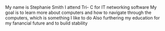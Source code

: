 My name is Stephanie Smith
I attend Tri- C for IT networking software
My goal is to learn more about computers and how to navigate through the computers, which is something I like to do
Also furthering my education for my fanancial future and to build stability
